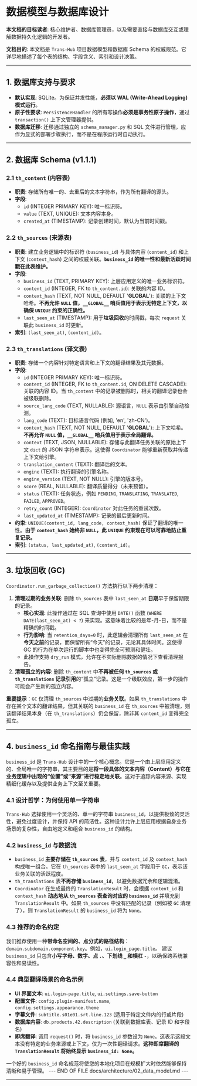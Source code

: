 # **数据模型与数据库设计**

**本文档的目标读者**: 核心维护者、数据库管理员，以及需要直接与数据库交互或理解数据持久化逻辑的开发者。

**文档目的**: 本文档是 `Trans-Hub` 项目数据模型和数据库 Schema 的权威规范。它详尽地描述了每个表的结构、字段含义、索引和设计决策。

---

## **1. 数据库支持与要求**

- **默认实现**: SQLite。为保证并发性能，**必须以 WAL (Write-Ahead Logging) 模式运行**。
- **原子性要求**: `PersistenceHandler` 的所有写操作**必须是事务性原子操作**，通过 `transaction()` 上下文管理器提供。
- **数据库迁移**: 迁移通过独立的 `schema_manager.py` 和 SQL 文件进行管理，应作为显式的部署步骤执行，而不是在程序运行时自动执行。

---

## **2. 数据库 Schema (v1.1.1)**

### **2.1 `th_content` (内容表)**

- **职责**: 存储所有唯一的、去重后的文本字符串，作为所有翻译的源头。
- **字段**:
  - `id` (INTEGER PRIMARY KEY): 唯一标识符。
  - `value` (TEXT, UNIQUE): 文本内容本身。
  - `created_at` (TIMESTAMP): 记录创建时间，默认为当前时间戳。

### **2.2 `th_sources` (来源表)**

- **职责**: 建立业务逻辑中的标识符 (`business_id`) 与具体内容 (`content_id`) 和上下文 (`context_hash`) 之间的权威关联。**`business_id` 的唯一性和最新活跃时间戳在此表维护。**
- **字段**:
  - `business_id` (TEXT, PRIMARY KEY): 上层应用定义的唯一业务标识符。
  - `content_id` (INTEGER, FK to `th_content.id`): 关联的内容 ID。
  - `context_hash` (TEXT, NOT NULL, DEFAULT '**GLOBAL**'): 关联的上下文哈希。**不再允许 `NULL` 值，`__GLOBAL__` 哨兵值用于表示无特定上下文，以确保 `UNIQUE` 约束的正确性。**
  - `last_seen_at` (TIMESTAMP): 用于**垃圾回收**的时间戳，每次 `request` 关联此 `business_id` 时更新。
- **索引**: `(last_seen_at)`, `(content_id)`。

### **2.3 `th_translations` (译文表)**

- **职责**: 存储一个内容针对特定语言和上下文的翻译结果及其元数据。
- **字段**:
  - `id` (INTEGER PRIMARY KEY): 唯一标识符。
  - `content_id` (INTEGER, FK to `th_content.id`, ON DELETE CASCADE): 关联的内容 ID。当 `th_content` 中的记录被删除时，相关的翻译记录也会被级联删除。
  - `source_lang_code` (TEXT, NULLABLE): 源语言，`NULL` 表示由引擎自动检测。
  - `lang_code` (TEXT): 目标语言代码 (例如, 'en', 'zh-CN')。
  - `context_hash` (TEXT, NOT NULL, DEFAULT '**GLOBAL**'): 上下文哈希。**不再允许 `NULL` 值，`__GLOBAL__` 哨兵值用于表示全局翻译。**
  - `context` (TEXT, JSON, NULLABLE): 存储与此翻译任务关联的原始上下文 `dict` 的 JSON 字符串表示。这使得 `Coordinator` 能够重新获取并传递上下文给引擎。
  - `translation_content` (TEXT): 翻译后的文本。
  - `engine` (TEXT): 执行翻译的引擎名称。
  - `engine_version` (TEXT, NOT NULL): 引擎的版本号。
  - `score` (REAL, NULLABLE): 翻译质量得分（未来预留）。
  - `status` (TEXT): 任务状态，例如 `PENDING`, `TRANSLATING`, `TRANSLATED`, `FAILED`, `APPROVED`。
  - `retry_count` (INTEGER): `Coordinator` 对此任务的重试次数。
  - `last_updated_at` (TIMESTAMP): 记录的最后更新时间。
- **约束**: `UNIQUE(content_id, lang_code, context_hash)` 保证了翻译的唯一性。**由于 `context_hash` 始终非 `NULL`，此 `UNIQUE` 约束现在可以可靠地防止重复记录。**
- **索引**: `(status, last_updated_at)`, `(content_id)`。

---

## **3. 垃圾回收 (GC)**

`Coordinator.run_garbage_collection()` 方法执行以下两步清理：

1.  **清理过期的业务关联**: 删除 `th_sources` 表中 `last_seen_at` **日期**早于保留期限的记录。
    - **核心实现**: 此操作通过在 SQL 查询中使用 `DATE()` 函数 (`WHERE DATE(last_seen_at) < ?`) 来实现。这意味着比较的是年-月-日，而不是精确的时间戳。
    - **行为影响**: 当 `retention_days=0` 时，此逻辑会清理所有 `last_seen_at` 在**今天之前**的记录，而保留所有“今天”的记录，无论其具体时间。这使得 GC 的行为在单次运行的脚本中也变得完全可预测和健壮。
    - 此操作支持 `dry_run` 模式，允许在不实际删除数据的情况下查看清理报告。
2.  **清理孤立的内容**: 删除 `th_content` 中**不再被任何 `th_sources` 或 `th_translations` 记录引用**的“孤立”记录。这是一个级联效应，第一步的操作可能会产生新的孤立内容。

**重要提示**：`GC` 仅清理 `th_sources` 中过期的**业务关联**。如果 `th_translations` 中存在某个文本的翻译结果，但其关联的 `business_id` 在 `th_sources` 中被清理，则该翻译结果本身（在 `th_translations`）仍会保留，除非其 `content_id` 变得完全孤立。

---

## **4. `business_id` 命名指南与最佳实践**

`business_id` 是 `Trans-Hub` 设计中的一个核心概念。它是一个由上层应用定义的、全局唯一的字符串，其主要目的是**将一段具体的文本内容（Content）与它在业务逻辑中出现的“位置”或“来源”进行稳定地关联**。这对于追踪内容来源、实现精细化缓存以及提供业务上下文至关重要。

### **4.1 设计哲学：为何使用单一字符串**

`Trans-Hub` 选择使用一个灵活的、单一的字符串 `business_id`，以提供极致的灵活性，避免过度设计，并保持 API 的简洁性。这种设计允许上层应用根据自身业务场景的复杂性，自由地定义和组合 `business_id` 的结构。

### **4.2 `business_id` 与数据流**

- `business_id` **主要存储在 `th_sources` 表**，并与 `content_id` 及 `context_hash` 构成唯一组合。它在 `th_sources` 表中的 `last_seen_at` 字段用于 `GC`，表示该业务关联的活跃程度。
- `th_translations` 表**不再存储 `business_id`**，以避免数据冗余和逻辑混淆。
- `Coordinator` 在生成最终的 `TranslationResult` 时，会根据 `content_id` 和 `context_hash` **动态地从 `th_sources` 表查询对应的 `business_id`** 并填充到 `TranslationResult` 中。如果 `th_sources` 中没有匹配的记录（例如被 `GC` 清理了），则 `TranslationResult` 的 `business_id` 将为 `None`。

### **4.3 推荐的命名约定**

我们推荐使用一种**带命名空间的、点分式的路径结构**：`domain.subdomain.component.key`。例如，`ui.login_page.title`。
建议 `business_id` 只包含**小写字母、数字、点 `.`、下划线 `_` 和横杠 `-`**，以确保跨系统兼容性和易读性。

### **4.4 典型翻译场景的命名示例**

- **UI 界面文本**: `ui.login-page.title`, `ui.settings.save-button`
- **配置文件**: `config.plugin-manifest.name`, `config.settings.appearance.theme`
- **字幕文件**: `subtitle.s01e01.srt.line.123` (适用于特定文件内的行或片段)
- **数据库内容**: `db.products.42.description` (关联到数据库表、记录 ID 和字段名)
- **即席翻译**: 调用 `request()` 时，将 `business_id` 参数设为 `None`。这表示这段文本没有特定的业务来源或上下文，仅为一次性翻译请求。**这种即席翻译的 `TranslationResult` 将始终显示 `business_id: None`。**

一个好的 `business_id` 命名规范将使您的本地化项目在规模扩大时依然能够保持清晰和易于管理。
--- END OF FILE docs/architecture/02_data_model.md ---

---